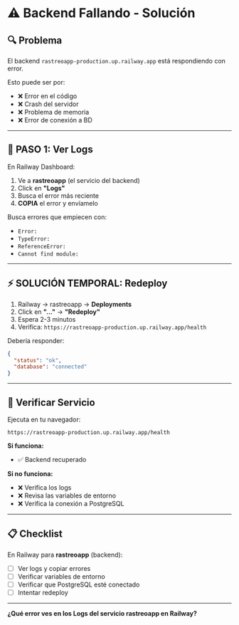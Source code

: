 # ⚠️ Backend Fallando - Solución

## 🔍 Problema

El backend `rastreoapp-production.up.railway.app` está respondiendo con error.

Esto puede ser por:
- ❌ Error en el código
- ❌ Crash del servidor
- ❌ Problema de memoria
- ❌ Error de conexión a BD

---

## 🔧 PASO 1: Ver Logs

En Railway Dashboard:

1. Ve a **rastreoapp** (el servicio del backend)
2. Click en **"Logs"**
3. Busca el error más reciente
4. **COPIA** el error y envíamelo

Busca errores que empiecen con:
- `Error:`
- `TypeError:`
- `ReferenceError:`
- `Cannot find module:`

---

## ⚡ SOLUCIÓN TEMPORAL: Redeploy

1. Railway → rastreoapp → **Deployments**
2. Click en **"..."** → **"Redeploy"**
3. Espera 2-3 minutos
4. Verifica: `https://rastreoapp-production.up.railway.app/health`

Debería responder:
```json
{
  "status": "ok",
  "database": "connected"
}
```

---

## 🎯 Verificar Servicio

Ejecuta en tu navegador:

```
https://rastreoapp-production.up.railway.app/health
```

**Si funciona:**
- ✅ Backend recuperado

**Si no funciona:**
- ❌ Verifica los logs
- ❌ Revisa las variables de entorno
- ❌ Verifica la conexión a PostgreSQL

---

## 📋 Checklist

En Railway para **rastreoapp** (backend):

- [ ] Ver logs y copiar errores
- [ ] Verificar variables de entorno
- [ ] Verificar que PostgreSQL esté conectado
- [ ] Intentar redeploy

---

**¿Qué error ves en los Logs del servicio rastreoapp en Railway?**

